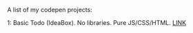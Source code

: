 A list of my codepen projects:

1: Basic Todo (IdeaBox). No libraries. Pure JS/CSS/HTML. [LINK](https://codepen.io/selfup/pen/ORvrjW)